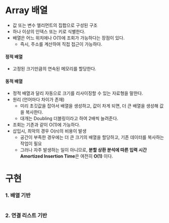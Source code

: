 # Array 배열
- 값 또는 변수 엘리먼트의 집합으로 구성된 구조
- 하나 이상의 인덱스 또는 키로 식별한다.
- 배열은 어느 위치에나 O(1)에 조회가 가능하다는 장점이 있다.
  - 즉시, 주소를 계산하여 직접 접근이 가능하다.
#### 정적 배열
- 고정된 크기만큼의 연속된 메모리를 할당한다.
#### 동적 배열
- 정적 배열과 달리 자동으로 크기를 리사이징할 수 있는 자료형을 말한다.
- 원리 (언어마다 차이가 존재)
  - 미리 초깃값을 잡아서 배열을 생성하고, 값이  차게 되면, 더 큰 배열을 생성해 값을 복사한다.
  - 대개는 Doubling 더블링이라고 하여 2배씩 늘려준다.
- 조회는 기존과 같이 O(1)에 가능하다.
- 삽입시, 최악의 경우 O(n)의 비용이 발생
  - 공간이 부족한 경우에는 더 큰 크기의 배열을 할당하고, 기존 데이터를 복사하는 작업이 필요
  - 그러나 자주 발생하는 일이 아니므로, **분할 상환 분석에 따른 입력 시간 Amortized Insertion Time**은 여전히 **O(1)** 이다.

# 구현
### 1. 배열 기반

```python

```
### 2. 연결 리스트 기반